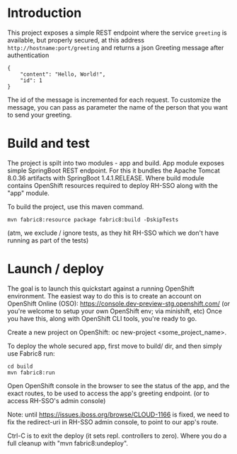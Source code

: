 # Introduction

This project exposes a simple REST endpoint where the service `greeting` is available, but properly secured, at this address `http://hostname:port/greeting` and returns a json Greeting message after authentication

```
{
    "content": "Hello, World!",
    "id": 1
}

```

The id of the message is incremented for each request. To customize the message, you can pass as parameter the name of the person that you want to send your greeting.

# Build and test

The project is spilt into two modules - app and build.
App module exposes simple SpringBoot REST endpoint. For this it bundles the Apache Tomcat 8.0.36 artifacts with SpringBoot 1.4.1.RELEASE.
Where build module contains OpenShift resources required to deploy RH-SSO along with the "app" module.

To build the project, use this maven command.

```
mvn fabric8:resource package fabric8:build -DskipTests
```
(atm, we exclude / ignore tests, as they hit RH-SSO which we don't have running as part of the tests)

# Launch / deploy

The goal is to launch this quickstart against a running OpenShift environment.
The easiest way to do this is to create an account on OpenShift Online (OSO): https://console.dev-preview-stg.openshift.com/
(or you're welcome to setup your own OpenShift env; via minishift, etc)
Once you have this, along with OpenShift CLI tools, you're ready to go.

Create a new project on OpenShift: oc new-project <some_project_name>.

To deploy the whole secured app, first move to build/ dir, and then simply use Fabric8 run:

```
cd build
mvn fabric8:run
```

Open OpenShift console in the browser to see the status of the app,
and the exact routes, to be used to access the app's greeting endpoint.
(or to access RH-SSO's admin console)

Note: until https://issues.jboss.org/browse/CLOUD-1166 is fixed,
we need to fix the redirect-uri in RH-SSO admin console, to point to our app's route.

Ctrl-C is to exit the deploy (it sets repl. controllers to zero).
Where you do a full cleanup with "mvn fabric8:undeploy".
